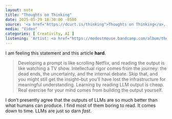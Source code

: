 ```yaml
---
layout: note
title: "Thoughts on Thinking"
date: 2025-05-29 18:30:00 -0500
source: '<a href="https://dcurt.is/thinking">Thoughts on Thinking</a>, Dustin Curtis. Undated.'
media: "Video"
categories: [ Creativity, AI ]
listening: 'Artist: <a href="https://modestmouse.bandcamp.com/album/the-moon-antarctica">Modest Mouse</a>; Album: The Moon & Antarctica'
---
```


I am feeling this statement and this article **hard**.

> Developing a prompt is like scrolling Netflix, and reading the output is like watching a TV show. Intellectual rigor comes from the journey: the dead ends, the uncertainty, and the internal debate. Skip that, and you might still get the insight–but you’ll have lost the infrastructure for meaningful understanding. Learning by reading LLM output is cheap. Real exercise for your mind comes from building the output yourself.

I don’t presently agree that the outputs of LLMs are so much better than what humans can produce. I find most of them boring to read. It comes down to time. LLMs are just so darn _fast_.
